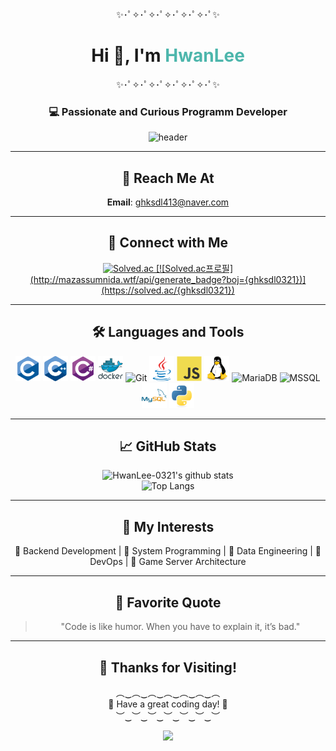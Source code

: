 <div align="center">

✨･ﾟ✧･ﾟ✧･ﾟ✧･ﾟ✧･ﾟ✧･ﾟ✨  
<h1>Hi 👋, I'm <span style="color: #4db6ac;">HwanLee</span></h1>  
✨･ﾟ✧･ﾟ✧･ﾟ✧･ﾟ✧･ﾟ✧･ﾟ✨  

<h3>💻 Passionate and Curious Programm Developer</h3>

<img src="https://capsule-render.vercel.app/api?type=waving&color=auto&height=180&section=header&text=Welcome%20to%20My%20Profile!&fontSize=30&fontAlign=70&descAlign=80" alt="header"/>

---

<h2>📧 Reach Me At</h2>
<p><strong>Email</strong>: <a href="mailto:ghksdl413@naver.com">ghksdl413@naver.com</a></p>

---

<h2>📌 Connect with Me</h2>
<p>
  <a href="https://solved.ac/profile/ghksdl0321" target="_blank">
    <img src="https://img.shields.io/badge/Solved.ac-000000?style=for-the-badge&logo=solvedac&logoColor=white" alt="Solved.ac"/>
    [![Solved.ac프로필](http://mazassumnida.wtf/api/generate_badge?boj={ghksdl0321})](https://solved.ac/{ghksdl0321})
  </a>
</p>

---

<h2>🛠 Languages and Tools</h2>

<p>
  <img src="https://raw.githubusercontent.com/devicons/devicon/master/icons/c/c-original.svg" alt="C" width="40" height="40"/>
  <img src="https://raw.githubusercontent.com/devicons/devicon/master/icons/cplusplus/cplusplus-original.svg" alt="C++" width="40" height="40"/>
  <img src="https://raw.githubusercontent.com/devicons/devicon/master/icons/csharp/csharp-original.svg" alt="C#" width="40" height="40"/>
  <img src="https://raw.githubusercontent.com/devicons/devicon/master/icons/docker/docker-original-wordmark.svg" alt="Docker" width="40" height="40"/>
  <img src="https://www.vectorlogo.zone/logos/git-scm/git-scm-icon.svg" alt="Git" width="40" height="40"/>
  <img src="https://raw.githubusercontent.com/devicons/devicon/master/icons/java/java-original.svg" alt="Java" width="40" height="40"/>
  <img src="https://raw.githubusercontent.com/devicons/devicon/master/icons/javascript/javascript-original.svg" alt="JavaScript" width="40" height="40"/>
  <img src="https://raw.githubusercontent.com/devicons/devicon/master/icons/linux/linux-original.svg" alt="Linux" width="40" height="40"/>
  <img src="https://www.vectorlogo.zone/logos/mariadb/mariadb-icon.svg" alt="MariaDB" width="40" height="40"/>
  <img src="https://www.svgrepo.com/show/303229/microsoft-sql-server-logo.svg" alt="MSSQL" width="40" height="40"/>
  <img src="https://raw.githubusercontent.com/devicons/devicon/master/icons/mysql/mysql-original-wordmark.svg" alt="MySQL" width="40" height="40"/>
  <img src="https://raw.githubusercontent.com/devicons/devicon/master/icons/python/python-original.svg" alt="Python" width="40" height="40"/>
</p>

---

<h2>📈 GitHub Stats</h2>

<p align="center">
  <img src="https://github-readme-stats.vercel.app/api?username=HwanLee-0321&show_icons=true&theme=radical" alt="HwanLee-0321's github stats"/>
  <br/>
  <img src="https://github-readme-stats.vercel.app/api/top-langs/?username=HwanLee-0321&layout=compact&theme=radical" alt="Top Langs"/>
</p>

---

<h2>🧠 My Interests</h2>
<p>🔹 Backend Development | 🔹 System Programming | 🔹 Data Engineering | 🔹 DevOps | 🔹 Game Server Architecture</p>

---

<h2>🌈 Favorite Quote</h2>
<blockquote>"Code is like humor. When you have to explain it, it’s bad."</blockquote>

---

<h2>🌸 Thanks for Visiting!</h2>
<p>︵‿︵‿︵‿︵‿︵‿︵‿︵<br/>🌟 Have a great coding day! 🌟<br/>︶‿︶‿︶‿︶‿︶‿︶‿︶</p>

<img src="https://capsule-render.vercel.app/api?type=waving&color=auto&height=120&section=footer"/>

</div>
